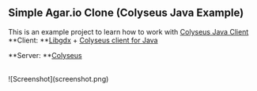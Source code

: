 ## Simple Agar.io Clone (Colyseus Java Example)
This is an example project to learn how to work with [Colyseus Java Client](https://github.com/doorbash/colyseus-java)
<br>
**Client: **[Libgdx](https://libgdx.badlogicgames.com/) + [Colyseus client for Java](https://github.com/doorbash/colyseus-java)

**Server: **[Colyseus](https://colyseus.io/)

<br>
![Screenshot](screenshot.png)
